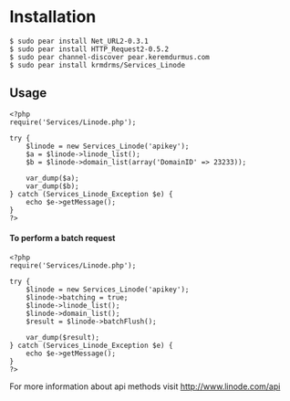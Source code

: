 # Installation

    $ sudo pear install Net_URL2-0.3.1
    $ sudo pear install HTTP_Request2-0.5.2
    $ sudo pear channel-discover pear.keremdurmus.com
    $ sudo pear install krmdrms/Services_Linode
    
## Usage

    <?php
    require('Services/Linode.php');
    
    try {
        $linode = new Services_Linode('apikey');
        $a = $linode->linode_list();
        $b = $linode->domain_list(array('DomainID' => 23233));
        
        var_dump($a);
        var_dump($b);
    } catch (Services_Linode_Exception $e) {
        echo $e->getMessage();
    }
    ?>

#### To perform a batch request

    <?php
    require('Services/Linode.php');
    
    try {
        $linode = new Services_Linode('apikey');
        $linode->batching = true;
        $linode->linode_list();
        $linode->domain_list();
        $result = $linode->batchFlush();
        
        var_dump($result);
    } catch (Services_Linode_Exception $e) {
        echo $e->getMessage();
    }
    ?>

For more information about api methods visit <http://www.linode.com/api>
